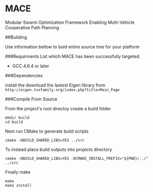 # MACE
Modular Swarm Optimization Framework Enabling Multi-Vehicle Cooperative Path Planning

##Building

Use information bellow to buld entire source tree for your platform

###Requirments
List which MACE has been successfully targeted.
* GCC 4.6.4 or later

###Dependencies

install the download the lastest Eigen library from  
`http://eigen.tuxfamily.org/index.php?title=Main_Page`

###Compile From Source

From the project's root directoy create a build folder
```
mkdir build
cd build
``` 

Next run CMake to generate build scripts
```
cmake -DBUILD_SHARED_LIBS=YES ../src
```
To instead place build outputs into projects directory
```
cmake -DBUILD_SHARED_LIBS=YES -DCMAKE_INSTALL_PREFIX="${PWD}/../" ../src
```

Finally make
```
make
make install
```
